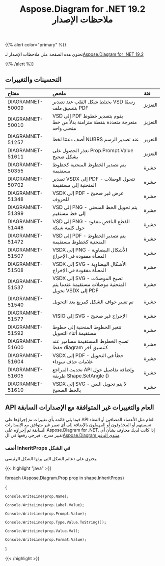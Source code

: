 ﻿---
title: Aspose.Diagram for .NET 19.2 ملاحظات الإصدار
type: docs
weight: 110
url: /ar/net/aspose-diagram-for-net-19-2-release-notes/
---
{{% alert color="primary" %}} 

تحتوي هذه الصفحة على ملاحظات الإصدار لـ[Aspose.Diagram for .NET 19.2](https://www.nuget.org/packages/Aspose.Diagram/19.2.0)

{{% /alert %}} 
## **التحسينات والتغييرات**

|**مفتاح**|**ملخص**|**فئة**|
|:- |:- |:- |
|DIAGRAMNET-50009|يختلط شكل القلب عند تصدير VSD رسمًا بتنسيق ملف PDF|التعزيز|
|DIAGRAMNET-50010|VSD إلى PDF يقوم بتصدير خطوط متعرجة متعددة بنقطة متزامنة بدلاً من خط منحنى واحد|التعزيز|
|DIAGRAMNET-51257|أضف دعمًا لخط NUBRS عند تصدير الرسم|التعزيز|
|DIAGRAMNET-51611|تعذر الحصول على Prop.Prompt.Value بشكل صحيح|التعزيز|
|DIAGRAMNET-50355|يتم تصدير الخطوط المنحنية كخطوط مستقيمة|حشرة|
|DIAGRAMNET-50702|تصدير VSDX إلى PDF - تتحول الوصلات المنحنية إلى مستقيمة|حشرة|
|DIAGRAMNET-51348|VSDX إلى PDF - عرض غير صحيح للحروف|حشرة|
|DIAGRAMNET-51399|VSD إلى PNG - يتم تحويل الخط المنحني إلى خط مستقيم|حشرة|
|DIAGRAMNET-51448|VSD إلى PNG - القطع الناقص مفقود حول كلمة شبكة|حشرة|
|DIAGRAMNET-51472|VSD إلى PDF - يتم تصدير الخطوط المنحنية كخطوط مستقيمة|حشرة|
|DIAGRAMNET-51507|VSDX إلى PNG - الأشكال البيضاوية المعبأة مفقودة في الإخراج|حشرة|
|DIAGRAMNET-51508|VSDX إلى SVG - الأشكال البيضاوية المعبأة مفقودة في الإخراج|حشرة|
|DIAGRAMNET-51537|VSDX إلى SVG - تصبح الموصلات المنحنية موصلات مستقيمة عندما يتم تحويل VSDX إلى PDF|حشرة|
|DIAGRAMNET-51540|تم تغيير حواف الشكل كمربع بعد التحويل|حشرة|
|DIAGRAMNET-51577|VISIO إلى SVG - الإخراج غير صحيح|حشرة|
|DIAGRAMNET-51592|تتغير الخطوط المنحنية إلى خطوط مستقيمة أثناء التحويل|حشرة|
|DIAGRAMNET-51600|تصبح الخطوط المستقيمة مسامير عند حفظ diagram كتنسيق آخر|حشرة|
|DIAGRAMNET-51604|VSDX إلى PDF خطأ في التحويل - علامات حذف سوداء|حشرة|
|DIAGRAMNET-51605|تحديث المراجع API وإضافة تفاصيل حول طريقة Shape.SetAngle ()|حشرة|
|DIAGRAMNET-51610|VSDX إلى SVG - لا يتم تحويل النص بالخط الصحيح|حشرة|
## **API العام والتغييرات غير المتوافقة مع الإصدارات السابقة**
فيما يلي قائمة بأي تغييرات تم إجراؤها على API العام مثل الأعضاء المضافين أو المعاد تسميتهم أو المحذوفون أو المهملون بالإضافة إلى أي تغيير غير متوافق مع الإصدارات السابقة تم إجراؤه على Aspose.Diagram for .NET. إذا كانت لديك مخاوف بشأن أي تغيير مدرج ، فيرجى رفعها في ال[Aspose.Diagram منتدى الدعم](https://forum.aspose.com/c/diagram/17).
### **أضف InheritProps في الشكل**
يحتوي على دعائم الشكل التي يرثها الشكل الرئيسي.

{{< highlight "java" >}}

  foreach (Aspose.Diagram.Prop prop in shape.InheritProps)

{

    Console.WriteLine(prop.Name);

    Console.WriteLine(prop.Label.Value);

    Console.WriteLine(prop.Prompt.Value);

    Console.WriteLine(prop.Type.Value.ToString());

    Console.WriteLine(prop.Value.Val);

    Console.WriteLine(prop.Format.Value);

}

{{< /highlight >}}
